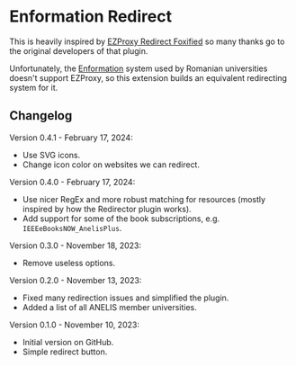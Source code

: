 Enformation Redirect
====================

This is heavily inspired by [EZProxy Redirect Foxified](https://github.com/metronidazole/EZProxyRedirectFoxified)
so many thanks go to the original developers of that plugin.

Unfortunately, the [Enformation](https://www.e-nformation.ro) system used by
Romanian universities doesn't support EZProxy, so this extension builds an
equivalent redirecting system for it.

Changelog
---------

Version 0.4.1 - February 17, 2024:
* Use SVG icons.
* Change icon color on websites we can redirect.

Version 0.4.0 - February 17, 2024:
* Use nicer RegEx and more robust matching for resources (mostly inspired by how
  the Redirector plugin works).
* Add support for some of the book subscriptions, e.g. `IEEEeBooksNOW_AnelisPlus`.

Version 0.3.0 - November 18, 2023:
* Remove useless options.

Version 0.2.0 - November 13, 2023:
* Fixed many redirection issues and simplified the plugin.
* Added a list of all ANELIS member universities.

Version 0.1.0 - November 10, 2023:
* Initial version on GitHub.
* Simple redirect button.
